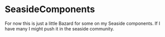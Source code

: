 # SeasideComponents
For now this is just a little Bazard for some on my Seaside components. If I have many I might push it in the seaside community.
